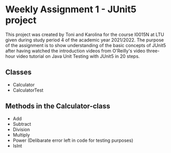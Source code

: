 # Weekly Assignment 1 - JUnit5 project

This project was created by Toni and Karolina for the course I0015N at LTU given
during study period 4 of the academic year 2021/2022. The purpose of the
assignment is to show understanding of the basic concepts of JUnit5 after having
watched the introduction videos from O'Reilly's video three-hour video tutorial
on Java Unit Testing with JUnit5 in 20 steps.


## Classes

- Calculator
- CalculatorTest

## Methods in the Calculator-class

- Add
- Subtract
- Division
- Multiply
- Power (Delibarate error left in code for testing purposes)
- IsInt
